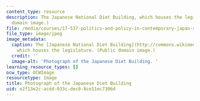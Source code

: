 ```yaml
---
content_type: resource
description: The Japanese National Diet Building, which houses the legislature. (Public
  domain image.)
file: /media/courses/17-537-politics-and-policy-in-contemporary-japan-spring-2009/e2f13e2cacdd033cdec08ce11ec7306d_17-537s09.jpg
file_type: image/jpeg
image_metadata:
  caption: The [Japanese National Diet Building](http://commons.wikimedia.org/wiki/File:Japanese_national_diet_building.jpg),
    which houses the legislature. (Public domain image.)
  credit: ''
  image-alt: 'Photograph of the Japanese Diet Building. '
learning_resource_types: []
ocw_type: OCWImage
resourcetype: Image
title: Photograph of the Japanese Diet Building
uid: e2f13e2c-acdd-033c-dec0-8ce11ec7306d
---
```

